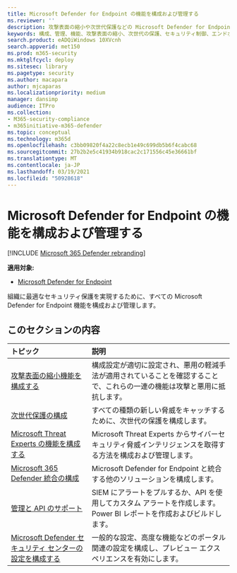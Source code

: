 ```yaml
---
title: Microsoft Defender for Endpoint の機能を構成および管理する
ms.reviewer: ''
description: 攻撃表面の縮小や次世代保護などの Microsoft Defender for Endpoint 機能の構成と管理
keywords: 構成、管理、機能、攻撃表面の縮小、次世代の保護、セキュリティ制御、エンドポイントの検出と応答、自動調査と修復、セキュリティ制御、コントロール
search.product: eADQiWindows 10XVcnh
search.appverid: met150
ms.prod: m365-security
ms.mktglfcycl: deploy
ms.sitesec: library
ms.pagetype: security
ms.author: macapara
author: mjcaparas
ms.localizationpriority: medium
manager: dansimp
audience: ITPro
ms.collection:
- M365-security-compliance
- m365initiative-m365-defender
ms.topic: conceptual
ms.technology: m365d
ms.openlocfilehash: c3bb09820f4a22c8ecb1e49c699db5b6f4cabc68
ms.sourcegitcommit: 27b2b2e5c41934b918cac2c171556c45e36661bf
ms.translationtype: MT
ms.contentlocale: ja-JP
ms.lasthandoff: 03/19/2021
ms.locfileid: "50928618"
---
```

# <a name="configure-and-manage-microsoft-defender-for-endpoint-capabilities"></a>Microsoft Defender for Endpoint の機能を構成および管理する

[!INCLUDE [Microsoft 365 Defender rebranding](../includes/microsoft-defender.md)]

**適用対象:**

- [Microsoft Defender for Endpoint](https://go.microsoft.com/fwlink/p/?linkid=2069559)

組織に最適なセキュリティ保護を実現するために、すべての Microsoft Defender for Endpoint 機能を構成および管理します。 


## <a name="in-this-section"></a>このセクションの内容 
トピック | 説明 
:---|:---
[攻撃表面の縮小機能を構成する](/windows/security/threat-protection/microsoft-defender-atp/configure-attack-surface-reduction) |  構成設定が適切に設定され、悪用の軽減手法が適用されていることを確認することで、これらの一連の機能は攻撃と悪用に抵抗します。 
[次世代保護の構成](/windows/security/threat-protection/windows-defender-antivirus/configure-windows-defender-antivirus-features) | すべての種類の新しい脅威をキャッチするために、次世代の保護を構成します。
[Microsoft Threat Experts の機能を構成する](/windows/security/threat-protection/microsoft-defender-atp/configure-microsoft-threat-experts) | Microsoft Threat Experts からサイバーセキュリティ脅威インテリジェンスを取得する方法を構成および管理します。
[Microsoft 365 Defender 統合の構成](/windows/security/threat-protection/microsoft-defender-atp/threat-protection-integration)| Microsoft Defender for Endpoint と統合する他のソリューションを構成します。
[管理と API のサポート](/windows/security/threat-protection/microsoft-defender-atp/management-apis)| SIEM にアラートをプルするか、API を使用してカスタム アラートを作成します。 Power BI レポートを作成およびビルドします。 
[Microsoft Defender セキュリティ センターの設定を構成する](/windows/security/threat-protection/microsoft-defender-atp/preferences-setup) |  一般的な設定、高度な機能などのポータル関連の設定を構成し、プレビュー エクスペリエンスを有効にします。